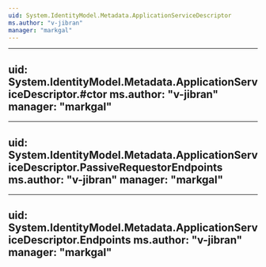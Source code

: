 ```yaml
---
uid: System.IdentityModel.Metadata.ApplicationServiceDescriptor
ms.author: "v-jibran"
manager: "markgal"
---
```


---
uid: System.IdentityModel.Metadata.ApplicationServiceDescriptor.#ctor
ms.author: "v-jibran"
manager: "markgal"
---

---
uid: System.IdentityModel.Metadata.ApplicationServiceDescriptor.PassiveRequestorEndpoints
ms.author: "v-jibran"
manager: "markgal"
---

---
uid: System.IdentityModel.Metadata.ApplicationServiceDescriptor.Endpoints
ms.author: "v-jibran"
manager: "markgal"
---
